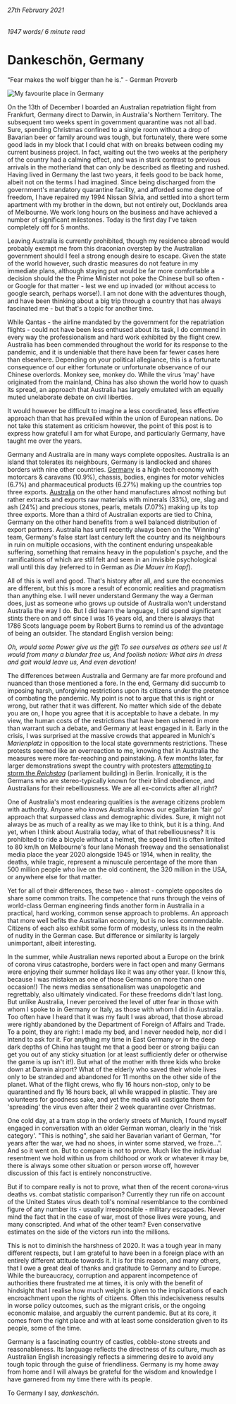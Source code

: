###### 27th February 2021

###### 1947 words/ 6 minute read

# Dankeschön, Germany

“Fear makes the wolf bigger than he is.” - German Proverb  

![My favourite place in Germany](../assets/deutschland_001.jpg)

On the 13th of December I boarded an Australian repatriation flight from Frankfurt, Germany direct to Darwin, in Australia's Northern Territory. The subsequent two weeks spent in government quarantine was not all bad. Sure, spending Christmas confined to a single room without a drop of Bavarian beer or family around was tough, but fortunately, there were some good lads in my block that I could chat with on breaks between coding my current business project. In fact, waiting out the two weeks at the periphery of the country had a calming effect, and was in stark contrast to previous arrivals in the motherland that can only be described as fleeting and rushed. Having lived in Germany the last two years, it feels good to be back home, albeit not on the terms I had imagined. Since being discharged from the government's mandatory quarantine facility, and afforded some degree of freedom, I have repaired my 1994 Nissan Silvia, and settled into a short term apartment with my brother in the down, but not entirely out, Docklands area of Melbourne. We work long hours on the business and have achieved a number of significant milestones. Today is the first day I've taken completely off for 5 months. 

Leaving Australia is currently prohibited, though my residence abroad would probably exempt me from this draconian overstep by the Australian government should I feel a strong enough desire to escape. Given the state of the world however, such drastic measures do not feature in my immediate plans, although staying put would be far more comfortable a decision should the the Prime Minister not poke the Chinese bull so often - or Google for that matter - lest we end up invaded (or without access to google search, perhaps worse!). I am not done with the adventures though, and have been thinking about a big trip through a country that has always fascinated me - but that's a topic for another time.

While Qantas - the airline mandated by the government for the repatriation flights - could not have been less enthused about its task, I do commend in every way the professionalism and hard work exhibited by the flight crew. Australia has been commended throughout the world for its response to the pandemic, and it is undeniable that there have been far fewer cases here than elsewhere. Depending on your political allegiance, this is a fortunate consequence of our either fortunate or unfortunate observance of our Chinese overlords. Monkey see, monkey do. While the virus 'may' have originated from the mainland, China has also shown the world how to quash its spread, an approach that Australia has largely emulated with an equally muted unelaborate debate on civil liberties.

It would however be difficult to imagine a less coordinated, less effective approach than that has prevailed within the union of European nations. Do not take this statement as criticism however, the point of this post is to express how grateful I am for what Europe, and particularly Germany, have taught me over the years.

Germany and Australia are in many ways complete opposites. Australia is an island that tolerates its neighbours, Germany is landlocked and shares borders with nine other countries. [Germany](https://oec.world/en/profile/country/deu) is a high-tech economy with motorcars & caravans (10.9%), chassis, bodies, engines for motor vehicles (6.7%) and pharmaceutical products (6.27%) making up the countries top three exports. [Australia](https://oec.world/en/profile/country/aus) on the other hand manufactures almost nothing but rather extracts and exports raw materials with minerals (33%), ore, slag and ash (24%) and precious stones, pearls, metals (7.07%) making up its top three exports. More than a third of Australian exports are tied to China, Germany on the other hand benefits from a well balanced distribution of export partners. Australia has until recently always been on the 'Winning' team, Germany's false start last century left the country and its neighbours in ruin on multiple occasions, with the continent enduring unspeakable suffering, something that remains heavy in the population's psyche, and the ramifications of which are still felt and seen in an invisible psychological wall until this day (referred to in German as *Die Mauer im Kopf*).

All of this is well and good. That's history after all, and sure the economies are different, but this is more a result of economic realities and pragmatism than anything else. I will never understand Germany the way a German does, just as someone who grows up outside of Australia won't understand Australia the way I do. But I did learn the language, I did spend significant stints there on and off since I was 16 years old, and there is always that 1786 Scots language poem by Robert Burns to remind us of the advantage of being an outsider. The standard English version being:

*Oh, would some Power give us the gift
To see ourselves as others see us!
It would from many a blunder free us,
And foolish notion:
What airs in dress and gait would leave us,
And even devotion!*

The differences between Australia and Germany are far more profound and nuanced than those mentioned a fore. In the end, Germany did succumb to imposing harsh, unforgiving restrictions upon its citizens under the pretence of combating the pandemic. My point is not to argue that this is right or wrong, but rather that it was different. No matter which side of the debate you are on, I hope you agree that it is acceptable to have a debate. In my view, the human costs of the restrictions that have been ushered in more than warrant such a debate, and Germany at least engaged in it. Early in the crisis, I was surprised at the massive crowds that appeared in Munich's *Marienplatz* in opposition to the local state governments restrictions. These protests seemed like an overreaction to me, knowing that in Australia the measures were more far-reaching and painstaking. A few months later, far larger demonstrations swept the country with protesters [attempting to storm the *Reichstag*](https://www.bbc.com/news/world-europe-53964147) (parliament building) in Berlin. Ironically, it is the Germans who are stereo-typically known for their blind obedience, and Australians for their rebelliousness. We are all ex-convicts after all right?

One of Australia's most endearing qualities is the average citizens problem with authority. Anyone who knows Australia knows our egalitarian 'fair go' approach that surpassed class and demographic divides. Sure, it might not always be as much of a reality as we may like to think, but it is a thing. And yet, when I think about Australia today, what of that rebelliousness? It is prohibited to ride a bicycle without a helmet, the speed limit is often limited to 80 km/h on Melbourne's four lane Monash freeway and the sensationalist media place the year 2020 alongside 1945 or 1914, when in reality, the deaths, while tragic, represent a minuscule percentage of the more than 500 million people who live on the old continent, the 320 million in the USA, or anywhere else for that matter. 

Yet for all of their differences, these two - almost - complete opposites do share some common traits. The competence that runs through the veins of world-class German engineering finds another form in Australia in a practical, hard working, common sense approach to problems. An approach that more well befits the Australian economy, but is no less commendable. Citizens of each also exhibit some form of modesty, unless its in the realm of nudity in the German case. But difference or similarity is largely unimportant, albeit interesting. 

In the summer, while Australian news reported about a Europe on the brink of corona virus catastrophe, borders were in fact open and many Germans were enjoying their summer holidays like it was any other year. (I know this, because I was mistaken as one of those Germans on more than one occasion!) The news medias sensationalism was unapologetic and regrettably, also ultimately vindicated. For these freedoms didn't last long. But unlike Australia, I never perceived the level of utter fear in those with whom I spoke to in Germany or Italy, as those with whom I did in Australia. Too often have I heard that it was my fault I was abroad, that those abroad were rightly abandoned by the Department of Foreign of Affairs and Trade. To a point, they are right: I made my bed, and I never needed help, nor did I intend to ask for it. For anything my time in East Germany or in the deep dark depths of China has taught me that a good beer or strong baijiu can get you out of any sticky situation (or at least sufficiently defer or otherwise the game is up isn't it!). But what of the mother with three kids who broke down at Darwin airport? What of the elderly who saved their whole lives only to be stranded and abandoned for 11 months on the other side of the planet. What of the flight crews, who fly 16 hours non-stop, only to be quarantined and fly 16 hours back, all while wrapped in plastic. They are volunteers for goodness sake, and yet the media will castigate them for 'spreading' the virus even after their 2 week quarantine over Christmas.

One cold day, at a tram stop in the orderly streets of Munich, I found myself engaged in conversation with an older German woman, clearly in the 'risk category'. "This is nothing", she said her Bavarian variant of German, "for years after the war, we had no shoes, in winter some starved, we froze...". And so it went on. But to compare is not to prove. Much like the individual resentment we hold within us from childhood or work or whatever it may be, there is always some other situation or person worse off, however discussion of this fact is entirely nonconstructive. 

But if to compare really is not to prove, what then of the recent corona-virus deaths vs. combat statistic comparison? Currently they run rife on account of the United States virus death toll's nominal resemblance to the combined figure of any number its - usually irresponsible - military escapades. Never mind the fact that in the case of war, most of those lives were young, and many conscripted. And what of the other team? Even conservative estimates on the side of the victors run into the millions. 

This is not to diminish the harshness of 2020. It was a tough year in many different respects, but I am grateful to have been in a foreign place with an entirely different attitude towards it. It is for this reason, and many others, that I owe a great deal of thanks and gratitude to Germany and to Europe. While the bureaucracy, corruption and apparent incompetence of authorities there frustrated me at times, it is only with the benefit of hindsight that I realise how much weight is given to the implications of each encroachment upon the rights of citizens. Often this indecisiveness results in worse policy outcomes, such as the migrant crisis, or the ongoing economic malaise, and arguably the current pandemic. But at its core, it comes from the right place and with at least some consideration given to its people, some of the time. 

Germany is a fascinating country of castles, cobble-stone streets and reasonableness.  Its language reflects the directness of its culture, much as Australian English increasingly reflects a simmering desire to avoid any tough topic through the guise of friendliness. Germany is my home away from home and I will always be grateful for the wisdom and knowledge I have garnered from my time there with its people. 

To Germany I say, *dankeschön*.